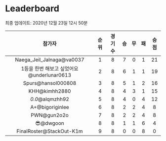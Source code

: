 # Leaderboard
최종 업데이트: 2020년 12월 23일 12시 50분




| 참가자 | 순위 | 경기수 | 승 | 무 | 패 | 승점 |
|:---:|:---:|:---:|:---:|:---:|:---:|:---:|
| Naega_Jeil_Jalnaga@va0037 | 1 | 8 | 7 | 0 | 1 | 21 |
| 1등을 한번 해보고 싶었어요@underlunar0613 | 2 | 8 | 6 | 1 | 1 | 19 |
| Spurs@hansol000808 | 3 | 8 | 5 | 1 | 2 | 16 |
| KHH@kimhh2880 | 4 | 8 | 4 | 3 | 1 | 15 |
| _0.0_@alqmzhh92 | 5 | 8 | 4 | 0 | 4 | 12 |
| A+@bigoriginlee | 6 | 8 | 2 | 2 | 4 | 8 |
| PWN@gun2o2o | 7 | 8 | 2 | 2 | 4 | 8 |
| 😎@dwgoon | 8 | 8 | 1 | 1 | 6 | 4 |
| FinalRoster@StackOut-K1m | 9 | 8 | 0 | 0 | 8 | 0 |